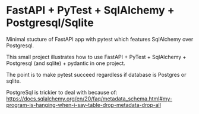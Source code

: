 # FastAPI + PyTest + SqlAlchemy + Postgresql/Sqlite

Minimal stucture of FastAPI app with pytest which features
SqlAlchemy over Postgresql.

This small project illustrates how to use FastAPI + PyTest + SqlAlchemy + 
Postgresql (and sqlite) + pydantic in one project.

The point is to make pytest succeed regardless if database is Postgres or sqlite.

PostgreSql is trickier to deal with because of: 
https://docs.sqlalchemy.org/en/20/faq/metadata_schema.html#my-program-is-hanging-when-i-say-table-drop-metadata-drop-all


